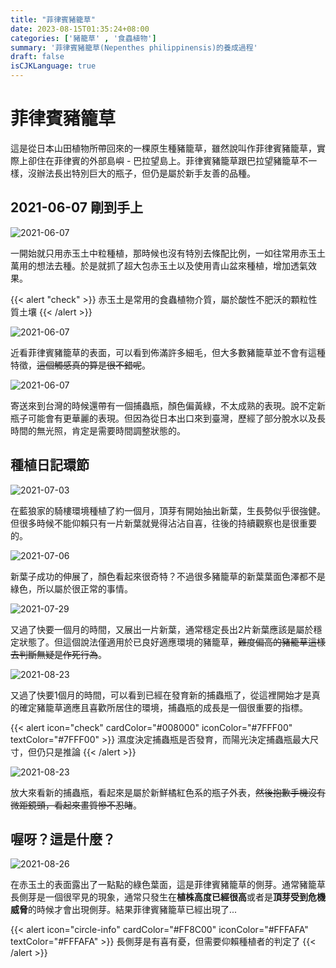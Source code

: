 ```yaml
---
title: "菲律賓豬籠草"
date: 2023-08-15T01:35:24+08:00
categories: ['豬籠草' , '食蟲植物']
summary: '菲律賓豬籠草(Nepenthes philippinensis)的養成過程'
draft: false
isCJKLanguage: true
---
```


# 菲律賓豬籠草

這是從日本山田植物所帶回來的一棵原生種豬籠草，雖然說叫作菲律賓豬籠草，實際上卻住在菲律賓的外部島嶼 - 巴拉望島上。菲律賓豬籠草跟巴拉望豬籠草不一樣，沒辦法長出特別巨大的瓶子，但仍是屬於新手友善的品種。

## 2021-06-07 剛到手上

![2021-06-07](./images/2021-06-07.jpg)

一開始就只用赤玉土中粒種植，那時候也沒有特別去條配比例，一如往常用赤玉土萬用的想法去種。於是就抓了超大包赤玉土以及使用青山盆來種植，增加透氣效果。

{{< alert "check" >}}
赤玉土是常用的食蟲植物介質，屬於酸性不肥沃的顆粒性質土壤
{{< /alert >}}

![2021-06-07](./images/2021-06-07-detailed1.jpg)

近看菲律賓豬籠草的表面，可以看到佈滿許多細毛，但大多數豬籠草並不會有這種特徵，~~這個觸感真的算是很不錯呢~~。

![2021-06-07](./images/2021-06-07-detailed2.jpg)

寄送來到台灣的時候還帶有一個捕蟲瓶，顏色偏黃綠，不太成熟的表現。說不定新瓶子可能會有更華麗的表現。但因為從日本出口來到臺灣，歷經了部分脫水以及長時間的無光照，肯定是需要時間調整狀態的。

## 種植日記環節

![2021-07-03](./images/2021-07-03.jpg)

在藍狼家的騎樓環境種植了約一個月，頂芽有開始抽出新葉，生長勢似乎很強健。但很多時候不能仰賴只有一片新葉就覺得沾沾自喜，往後的持續觀察也是很重要的。

![2021-07-06](./images/2021-07-06.jpg)

新葉子成功的伸展了，顏色看起來很奇特？不過很多豬籠草的新葉葉面色澤都不是綠色，所以屬於很正常的事情。

![2021-07-29](./images/2021-07-29.jpg)

又過了快要一個月的時間，又展出一片新葉，通常穩定長出2片新葉應該是屬於穩定狀態了。但這個說法僅適用於已良好適應環境的豬籠草，~~難度偏高的豬籠草這樣去判斷無疑是作死行為~~。

![2021-08-23](./images/2021-08-23.jpg)

又過了快要1個月的時間，可以看到已經在發育新的捕蟲瓶了，從這裡開始才是真的確定豬籠草適應且喜歡所居住的環境，捕蟲瓶的成長是一個很重要的指標。

{{< alert icon="check" cardColor="#008000" iconColor="#7FFF00" textColor="#7FFF00" >}}
濕度決定捕蟲瓶是否發育，而陽光決定捕蟲瓶最大尺寸，但仍只是推論
{{< /alert >}}

![2021-08-23](./images/2021-08-23detailed.jpg)

放大來看新的捕蟲瓶，看起來是屬於新鮮橘紅色系的瓶子外表，~~然後抱歉手機沒有微距鏡頭，看起來畫質慘不忍睹~~。

## 喔呀？這是什麼？

![2021-08-26](./images/2021-08-26.jpg)

在赤玉土的表面露出了一點點的綠色葉面，這是菲律賓豬籠草的側芽。通常豬籠草長側芽是一個很罕見的現象，通常只發生在**植株高度已經很高**或者是**頂芽受到危機威脅**的時候才會出現側芽。結果菲律賓豬籠草已經出現了...

{{< alert icon="circle-info" cardColor="#FF8C00" iconColor="#FFFAFA" textColor="#FFFAFA" >}}
長側芽是有喜有憂，但需要仰賴種植者的判定了
{{< /alert >}}
